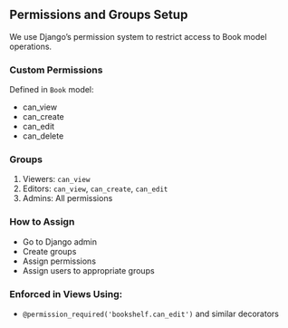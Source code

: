 ## Permissions and Groups Setup

We use Django’s permission system to restrict access to Book model operations.

### Custom Permissions
Defined in `Book` model:
- can_view
- can_create
- can_edit
- can_delete

### Groups
1. Viewers: `can_view`
2. Editors: `can_view`, `can_create`, `can_edit`
3. Admins: All permissions

### How to Assign
- Go to Django admin
- Create groups
- Assign permissions
- Assign users to appropriate groups

### Enforced in Views Using:
- `@permission_required('bookshelf.can_edit')` and similar decorators

